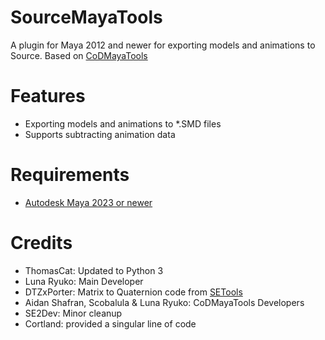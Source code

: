 # SourceMayaTools

A plugin for Maya 2012 and newer for exporting models and animations to Source.
Based on [CoDMayaTools](https://github.com/LunaRyuko/CoDMayaTools)

# Features
 - Exporting models and animations to *.SMD files
 - Supports subtracting animation data
 
# Requirements
 - [Autodesk Maya 2023 or newer](http://autodesk.com/maya)
 
# Credits
 - ThomasCat: Updated to Python 3
 - Luna Ryuko: Main Developer
 - DTZxPorter: Matrix to Quaternion code from [SETools](https://github.com/dtzxporter/SETools/)
 - Aidan Shafran, Scobalula & Luna Ryuko: CoDMayaTools Developers
 - SE2Dev: Minor cleanup
 - Cortland: provided a singular line of code
